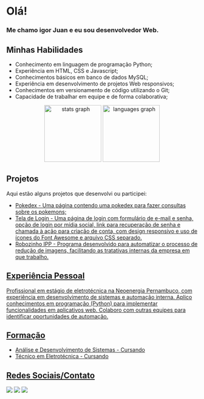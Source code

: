 <h1>Olá!</h1>
<div>
  <h3> Me chamo igor Juan e eu sou desenvolvedor Web.</h3>
</div>
<div> 
  <h2>Minhas Habilidades</h2> 
  <ul> 
    <li>Conhecimento em linguagem de programação Python;</li> 
    <li>Experiência em HTML, CSS e Javascript;</li> 
    <li>Conhecimentos básicos em banco de dados MySQL;</li> 
    <li>Experiência em desenvolvimento de projetos Web responsivos;</li> 
    <li>Conhecimentos em versionamento de código utilizando o Git;</li> 
    <li>Capacidade de trabalhar em equipe e de forma colaborativa;</li> 
  </ul> 
</div> 
<div align="center">
  <img src="https://github-readme-stats.vercel.app/api?hide_title=true&hide_rank=true&show_icons=true&include_all_commits=true&count_private=true&disable_animations=false&theme=vue-dark&locale=en&hide_border=true&username=1gorjuan" height="150" alt="stats graph"  />
  <img src="https://github-readme-stats.vercel.app/api/top-langs?locale=en&hide_title=true&layout=compact&card_width=320&langs_count=6&theme=vue-dark&hide_border=true&username=1gorjuan" height="150" alt="languages graph"  />
</div>
<div> 
  <h2>Projetos</h2> 
  <p>Aqui estão alguns projetos que desenvolvi ou participei:</p> 
  <ul> 
    <li><a href="https://github.com/1gorjuan/Pokedex.git" target="_blank"> Pokedex - Uma página contendo uma pokedex para fazer consultas sobre os pokemons;</a></li> 
    <li><a href="https://github.com/1gorjuan/Tela-de-login-com-HTML-e-CSS.git" target="_blank"> Tela de Login - Uma página de login com formulário de e-mail e senha, opção de login por mídia social, link para recuperação de senha e chamada à ação para criação de conta, com design responsivo e uso de ícones do Font Awesome e arquivo CSS separado.
     <li><a href="https://github.com/1gorjuan/Compactador-De-Fotos"> Robozinho IPP - Programa desenvolvido para automatizar o processo de redução de imagens, facilitando as tratativas internas da empresa em que trabalho.  </li> 
  </ul> 
</div> 
<div> 
  <h2>Experiência Pessoal</h2> 
  <p>Profissional em estágio de eletrotécnica na Neoenergia Pernambuco, com experiência em desenvolvimento de sistemas e automação interna. Aplico conhecimentos em programação (Python) para implementar funcionalidades em aplicativos web. Colaboro com outras equipes para identificar oportunidades de automação.</p> 
</div> 
<div> 
  <h2>Formação</h2> 
  <ul> 
    <li>Análise e Desenvolvimento de Sistemas - Cursando</li> 
    <li>Técnico em Eletrotécnica - Cursando</li> 
  </ul> 
</div> 
  <div> 
  <h2>Redes Sociais/Contato</h2> 
  <a href="https://www.instagram.com/1gorjuan" target="_blank"><img src="https://img.shields.io/badge/-Instagram-%23E4405F?style=for-the-badge&logo=instagram&logoColor=white" target="_blank"></a>
  <a href = "mailto:igor51juan@gmail.com"><img src="https://img.shields.io/badge/-Gmail-%23333?style=for-the-badge&logo=gmail&logoColor=white" target="_blank"></a>
  <a href="https://www.linkedin.com/in/igor-rocha-5b3700248" target="_blank"><img src="https://img.shields.io/badge/-LinkedIn-%230077B5?style=for-the-badge&logo=linkedin&logoColor=white" target="_blank"></a>
</div>
  

